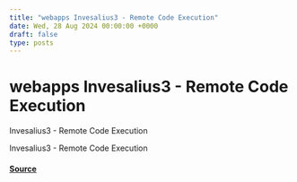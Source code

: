 ```yaml
---
title: "webapps Invesalius3 - Remote Code Execution"
date: Wed, 28 Aug 2024 00:00:00 +0000
draft: false
type: posts
---
```

# webapps Invesalius3 - Remote Code Execution





Invesalius3 - Remote Code Execution

Invesalius3 - Remote Code Execution

#### [Source](https://www.exploit-db.com/exploits/52076)

